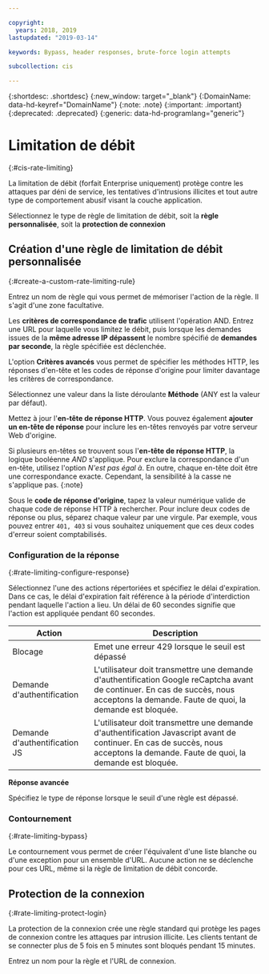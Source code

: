 ```yaml
---

copyright:
  years: 2018, 2019
lastupdated: "2019-03-14"

keywords: Bypass, header responses, brute-force login attempts

subcollection: cis

---
```


{:shortdesc: .shortdesc}
{:new_window: target="_blank"}
{:DomainName: data-hd-keyref="DomainName"}
{:note: .note}
{:important: .important}
{:deprecated: .deprecated}
{:generic: data-hd-programlang="generic"}

# Limitation de débit
{:#cis-rate-limiting}

La limitation de débit (forfait Enterprise uniquement) protège contre les attaques par déni de service, les tentatives d'intrusions illicites et tout autre type de comportement abusif visant la couche application. 

Sélectionnez le type de règle de limitation de débit, soit la **règle personnalisée**, soit la **protection de connexion**

## Création d'une règle de limitation de débit personnalisée 
{:#create-a-custom-rate-limiting-rule}

Entrez un nom de règle qui vous permet de mémoriser l'action de la règle. Il s'agit d'une zone facultative.

Les **critères de correspondance de trafic** utilisent l'opération AND. Entrez une URL pour laquelle vous limitez le débit, puis lorsque les demandes issues de la **même adresse IP dépassent** le nombre spécifié de **demandes par seconde**, la règle spécifiée est déclenchée. 

L'option **Critères avancés** vous permet de spécifier les méthodes HTTP, les réponses d'en-tête et les codes de réponse d'origine pour limiter davantage les critères de correspondance.  

Sélectionnez une valeur dans la liste déroulante **Méthode** (ANY est la valeur par défaut).   

Mettez à jour l'**en-tête de réponse HTTP**. Vous pouvez également **ajouter un en-tête de réponse** pour inclure les en-têtes renvoyés par votre serveur Web d'origine.  

Si plusieurs en-têtes se trouvent sous l'**en-tête de réponse HTTP**, la logique booléenne _AND_ s'applique. Pour exclure la correspondance d'un en-tête, utilisez l'option _N'est pas égal à_. En outre, chaque en-tête doit être une correspondance exacte. Cependant, la sensibilité à la casse ne s'applique pas. {:note}

Sous le **code de réponse d'origine**, tapez la valeur numérique valide de chaque code de réponse HTTP à rechercher. Pour inclure deux codes de réponse ou plus, séparez chaque valeur par une virgule. Par exemple, vous pouvez entrer `401, 403` si vous souhaitez uniquement que ces deux codes d'erreur soient comptabilisés.  

### Configuration de la réponse 
{:#rate-limiting-configure-response}

Sélectionnez l'une des actions répertoriées et spécifiez le délai d'expiration. Dans ce cas, le délai d'expiration fait référence à la période d'interdiction pendant laquelle l'action a lieu. Un délai de 60 secondes signifie que l'action est appliquée pendant 60 secondes. 

|Action| Description|
|------|------------|
|Blocage | Emet une erreur 429 lorsque le seuil est dépassé|
|Demande d'authentification | L'utilisateur doit transmettre une demande d'authentification Google reCaptcha avant de continuer. En cas de succès, nous acceptons la demande. Faute de quoi, la demande est bloquée. | 	
|Demande d'authentification JS |	 L'utilisateur doit transmettre une demande d'authentification Javascript avant de continuer. En cas de succès, nous acceptons la demande. Faute de quoi, la demande est bloquée. |Simulation| Vous pouvez utiliser cette option pour tester votre règle avant d'appliquer l'une des autres options de votre environnement de production.

**Réponse avancée**

Spécifiez le type de réponse lorsque le seuil d'une règle est dépassé.  

### Contournement
{:#rate-limiting-bypass}

Le contournement vous permet de créer l'équivalent d'une liste blanche ou d'une exception pour un ensemble d'URL. Aucune action ne se déclenche pour ces URL, même si la règle de limitation de débit concorde. 

## Protection de la connexion
{:#rate-limiting-protect-login}

La protection de la connexion crée une règle standard qui protège les pages de connexion contre les attaques par intrusion illicite. Les clients tentant de se connecter plus de 5 fois en 5 minutes sont bloqués pendant 15 minutes.  

Entrez un nom pour la règle et l'URL de connexion. 
